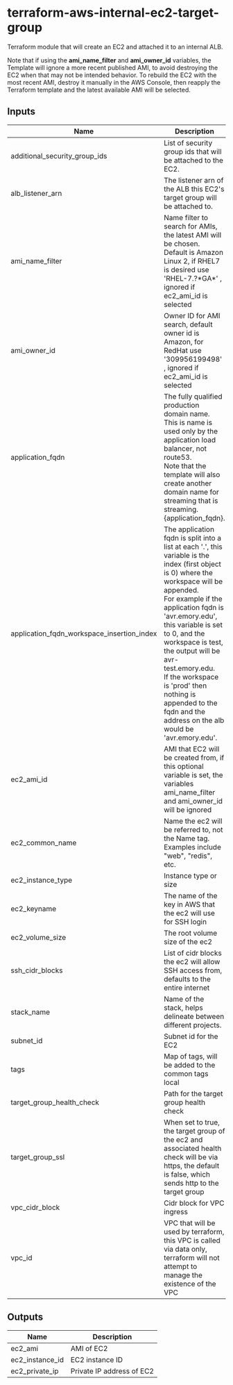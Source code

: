 # terraform-aws-internal-ec2-target-group

Terraform module that will create an EC2 and attached it to an internal ALB.

Note that if using the __ami_name_filter__ and __ami_owner_id__ variables, the Template will ignore a more recent published AMI, to avoid destroying the EC2 when that may not be intended behavior.
To rebuild the EC2 with the most recent AMI, destroy it manually in the AWS Console, then reapply the Terraform template and the latest available AMI will be selected.

## Inputs

| Name | Description | Type | Default | Required |
|------|-------------|------|---------|:--------:|
| additional\_security\_group\_ids | List of security group ids that will be attached to the EC2. | `list` | `[]` | no |
| alb\_listener\_arn | The listener arn of the ALB this EC2's target group will be attached to. | `string` | n/a | yes |
| ami\_name\_filter | Name filter to search for AMIs, the latest AMI will be chosen. Default is Amazon Linux 2, if RHEL7 is desired use 'RHEL-7.?\*GA\*' , ignored if ec2\_ami\_id is selected | `string` | `"amzn2-ami-hvm-*"` | no |
| ami\_owner\_id | Owner ID for AMI search, default owner id is Amazon, for RedHat use '309956199498' , ignored if ec2\_ami\_id is selected | `string` | `"137112412989"` | no |
| application\_fqdn | The fully qualified production domain name. This is name is used only by the application load balancer, not route53.<br>    Note that the template will also create another domain name for streaming that is streaming.{application\_fqdn}. | `string` | n/a | yes |
| application\_fqdn\_workspace\_insertion\_index | The application fqdn is split into a list at each '.', this variable is the index (first object is 0) where the workspace will be appended.<br>    For example if the application fqdn is 'avr.emory.edu', this variable is set to 0, and the workspace is test, the output will be avr-test.emory.edu.<br>    If the workspace is 'prod' then nothing is appended to the fqdn and the address on the alb would be 'avr.emory.edu'. | `number` | `0` | no |
| ec2\_ami\_id | AMI that EC2 will be created from, if this optional variable is set, the variables ami\_name\_filter and ami\_owner\_id will be ignored | `string` | `null` | no |
| ec2\_common\_name | Name the ec2 will be referred to, not the Name tag.<br>      Examples include "web", "redis", etc. | `string` | n/a | yes |
| ec2\_instance\_type | Instance type or size | `string` | `"t3.micro"` | no |
| ec2\_keyname | The name of the key in AWS that the ec2 will use for SSH login | `string` | n/a | yes |
| ec2\_volume\_size | The root volume size of the ec2 | `number` | `150` | no |
| ssh\_cidr\_blocks | List of cidr blocks the ec2 will allow SSH access from, defaults to the entire internet | `list(string)` | <pre>[<br>  "0.0.0.0/0"<br>]</pre> | no |
| stack\_name | Name of the stack, helps delineate between different projects. | `string` | `"stack"` | no |
| subnet\_id | Subnet id for the EC2 | `string` | n/a | yes |
| tags | Map of tags, will be added to the common tags local | `map(string)` | `{}` | no |
| target\_group\_health\_check | Path for the target group health check | `string` | `"/"` | no |
| target\_group\_ssl | When set to true, the target group of the ec2 and associated health check will be via https, the default is false, which sends http to the target group | `bool` | `false` | no |
| vpc\_cidr\_block | Cidr block for VPC ingress | `string` | n/a | yes |
| vpc\_id | VPC that will be used by terraform, this VPC is called via data only, terraform will not attempt to manage the existence of the VPC | `string` | n/a | yes |

## Outputs

| Name | Description |
|------|-------------|
| ec2\_ami | AMI of EC2 |
| ec2\_instance\_id | EC2 instance ID |
| ec2\_private\_ip | Private IP address of EC2 |

